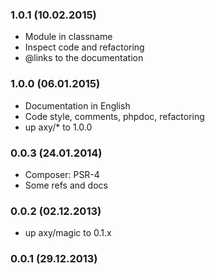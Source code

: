 ### 1.0.1 (10.02.2015)

* Module in classname
* Inspect code and refactoring
* @links to the documentation

### 1.0.0 (06.01.2015)

* Documentation in English
* Code style, comments, phpdoc, refactoring
* up axy/* to 1.0.0

### 0.0.3 (24.01.2014)

* Composer: PSR-4
* Some refs and docs

### 0.0.2 (02.12.2013)

* up axy/magic to 0.1.x

### 0.0.1 (29.12.2013)

